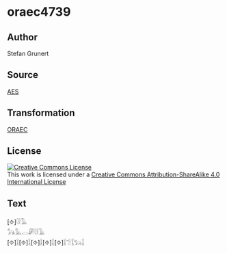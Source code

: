 # oraec4739

## Author

Stefan Grunert

## Source

[AES](https://github.com/simondschweitzer/aes)

## Transformation

[ORAEC](https://oraec.github.io/)

## License

<a rel="license" href="http://creativecommons.org/licenses/by-sa/4.0/"><img alt="Creative Commons License" style="border-width:0" src="https://i.creativecommons.org/l/by-sa/4.0/88x31.png" /></a><br />This work is licensed under a <a rel="license" href="http://creativecommons.org/licenses/by-sa/4.0/">Creative Commons Attribution-ShareAlike 4.0 International License</a>

## Text

[⯑]𓇋𓎛𓄿<br>
𓃥𓅓𓂋𓏞𓇋𓎛𓄿<br>
[⯑]𓆼[⯑]𓆼[⯑]𓆼[⯑]𓆼[⯑]𓆼𓅿𓆼𓃒𓆼<br>
